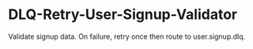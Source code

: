 # DLQ-Retry-User-Signup-Validator
Validate signup data. On failure, retry once then route to user.signup.dlq.
